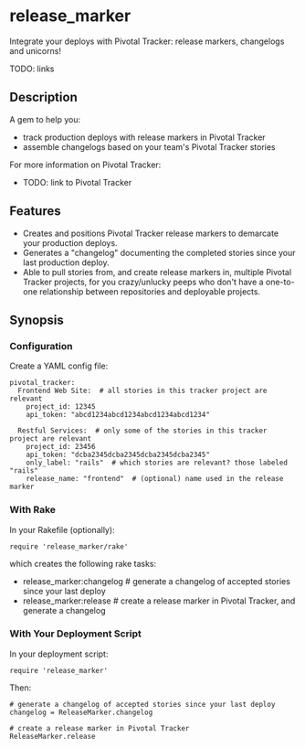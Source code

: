 # release\_marker

Integrate your deploys with Pivotal Tracker: release markers, changelogs and unicorns!

TODO: links

## Description

A gem to help you:

* track production deploys with release markers in Pivotal Tracker
* assemble changelogs based on your team's Pivotal Tracker stories

For more information on Pivotal Tracker:

* TODO: link to Pivotal Tracker


## Features

* Creates and positions Pivotal Tracker release markers to demarcate
  your production deploys.
* Generates a "changelog" documenting the completed stories since your
  last production deploy.
* Able to pull stories from, and create release markers in, multiple
  Pivotal Tracker projects, for you crazy/unlucky peeps who don't have
  a one-to-one relationship between repositories and deployable
  projects.

## Synopsis

### Configuration

Create a YAML config file:

    pivotal_tracker:
      Frontend Web Site:  # all stories in this tracker project are relevant
        project_id: 12345
        api_token: "abcd1234abcd1234abcd1234abcd1234"
      
      Restful Services:  # only some of the stories in this tracker project are relevant
        project_id: 23456
        api_token: "dcba2345dcba2345dcba2345dcba2345"
        only_label: "rails"  # which stories are relevant? those labeled "rails"
        release_name: "frontend"  # (optional) name used in the release marker
    
### With Rake

In your Rakefile (optionally):

    require 'release_marker/rake'

which creates the following rake tasks:

* release_marker:changelog # generate a changelog of accepted stories since your last deploy
* release_marker:release # create a release marker in Pivotal Tracker, and generate a changelog

### With Your Deployment Script

In your deployment script:

    require 'release_marker'

Then:

    # generate a changelog of accepted stories since your last deploy
    changelog = ReleaseMarker.changelog

    # create a release marker in Pivotal Tracker
    ReleaseMarker.release
